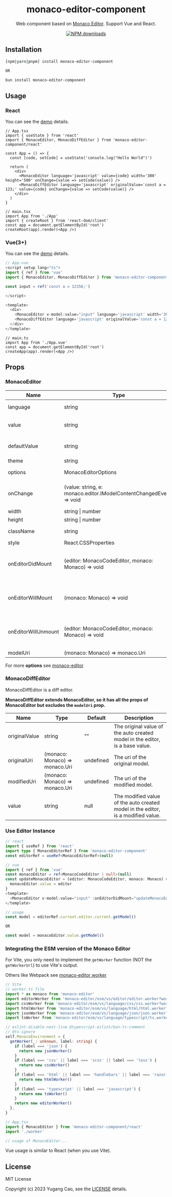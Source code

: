 <h1 align="center">monaco-editor-component</h1>

<div align="center">

Web component based on [Monaco Editor](https://github.com/Microsoft/monaco-editor). Support Vue and React.

[![NPM downloads](https://img.shields.io/npm/dm/monaco-editor-component?style=flat&label=&color=cb3837&labelColor=cb0000&logo=npm)](https://www.npmjs.com/package/monaco-editor-component)

</div>

## Installation

```bash
[npm|yarn|pnpm] install monaco-editor-component

OR

bun install monaco-editor-component
```

## Usage

### React

You can see the [demo](https://github.com/Talljack/monaco-editor-component/tree/main/demoPkg/react) details.

```tsx
// App.tsx
import { useState } from 'react'
import { MonacoEditor, MonacoDiffEditor } from 'monaco-editor-component/react'

const App = () => {
  const [code, setCode] = useState('console.log("Hello World")')

  return (
    <div>
      <MonacoEditor language='javascript' value={code} width='300' height='500' onChange={value => setCode(value)} />
      <MonacoDiffEditor language='javascript' originalValue='const a = 123;' value={code} onChange={value => setCode(value)} />
    </div>
  )
}

// main.tsx
import App from './App'
import { createRoot } from 'react-dom/client'
const app = document.getElementById('root')
createRoot(app).render(<App />)
```

### Vue(3+)

You can see the [demo](https://github.com/Talljack/monaco-editor-component/tree/main/demoPkg/vue) details.

```typescript
// App.vue
<script setup lang="ts">
import { ref } from 'vue'
import { MonacoEditor, MonacoDiffEditor } from 'monaco-editor-component/vue'

const input = ref('const a = 12356;')

</script>

<template>
  <div>
    <MonacoEditor v-model:value="input" language='javascript' width='300' height='500'  />
    <MonacoDiffEditor language='javascript' originalValue='const a = 123;' v-model:value='input' />
  </div>
</template>
```

```tsx
// main.ts
import App from './App.vue'
const app = document.getElementById('root')
createApp(app).render(<App />)
```

## Props

### MonacoEditor

| Name                | Type                                                                | Default    | Description                                                                                |
| ------------------- | ------------------------------------------------------------------- | ---------- | ------------------------------------------------------------------------------------------ |
| language            | string                                                              | javascript | The language of the editor.                                                                |
| value               | string                                                              | null       | The value of the auto created model in the editor.                                         |
| defaultValue        | string                                                              | ""         | The default value of the auto created model in the editor.                                 |
| theme               | string                                                              | vs-dark    | The theme of the editor.                                                                   |
| options             | MonacoEditorOptions                                                 | {}         | The options of the editor.                                                                 |
| onChange            | (value: string, e: monaco.editor.IModelContentChangedEvent) => void | noop       | An event emitted when the content of the current model has changed.                        |
| width               | string \| number                                                    | 100%       | The width of the editor.                                                                   |
| height              | string \| number                                                    | 100%       | The height of the editor.                                                                  |
| className           | string                                                              | ""         | The class name of the editor.                                                              |
| style               | React.CSSProperties                                                 | {}         | The style of the editor.                                                                   |
| onEditorDidMount    | (editor: MonacoCodeEditor, monaco: Monaco) => void                  | noop       | An event emitted when the editor has been mounted (similar to componentDidMount of React). |
| onEditorWillMount   | (monaco: Monaco) => void                                            | noop       | An event emitted before the editor mounted (similar to componentWillMount of React).       |
| onEditorWillUnmount | (editor: MonacoCodeEditor, monaco: Monaco) => void                  | noop       | An event emitted when the editor will unmount (similar to componentWillUnmount of React).  |
| modelUri            | (monaco: Monaco) => monaco.Uri                                      | undefined  | The uri of the model.                                                                      |

For more **options** see [monaco-editor](https://microsoft.github.io/monaco-editor/docs.html#interfaces/editor.IStandaloneEditorConstructionOptions.html)

### MonacoDiffEditor

MonacoDiffEditor is a diff editor.

**MonacoDiffEditor extends MonacoEditor, so it has all the props of MonacoEditor but excludes the `modelUri` prop.**

| Name          | Type                           | Default   | Description                                                                      |
| ------------- | ------------------------------ | --------- | -------------------------------------------------------------------------------- |
| originalValue | string                         | ""        | The original value of the auto created model in the editor, is a base value.     |
| originalUri   | (monaco: Monaco) => monaco.Uri | undefined | The uri of the original model.                                                   |
| modifiedUri   | (monaco: Monaco) => monaco.Uri | undefined | The uri of the modified model.                                                   |
| value         | string                         | null      | The modified value of the auto created model in the editor, is a modified value. |

### Use Editor Instance

```typescript
// react
import { useRef } from 'react'
import type { MonacoEditorRef } from 'monaco-editor-component'
const editorRef = useRef<MonacoEditorRef>(null)

// vue
import { ref } from 'vue'
const monacoEditor = ref<MonacoCodeEditor | null>(null)
const updateMonacoEditor = (editor: MonacoCodeEditor, monaco: Monaco) => {
  monacoEditor.value = editor
}
<template>
  <MonacoEditor v-model:value="input" :onEditorDidMount="updateMonacoEditor" />
</template>

// usage
const model = editorRef.current.editor.current.getModel()

OR

const model = monacoEditor.value.getModel()
```

### Integrating the ESM version of the Monaco Editor

For Vite, you only need to implement the `getWorker` function (NOT the `getWorkerUrl`) to use Vite's output.

Others like Webpack see [monaco-editor worker](https://github.com/microsoft/monaco-editor/blob/main/docs/integrate-esm.md)

```typescript
// Vite
// worker.ts file
import * as monaco from 'monaco-editor'
import editorWorker from 'monaco-editor/esm/vs/editor/editor.worker?worker'
import cssWorker from 'monaco-editor/esm/vs/language/css/css.worker?worker'
import htmlWorker from 'monaco-editor/esm/vs/language/html/html.worker?worker'
import jsonWorker from 'monaco-editor/esm/vs/language/json/json.worker?worker'
import tsWorker from 'monaco-editor/esm/vs/language/typescript/ts.worker?worker'

// eslint-disable-next-line @typescript-eslint/ban-ts-comment
// @ts-ignore
self.MonacoEnvironment = {
  getWorker(_: unknown, label: string) {
    if (label === 'json') {
      return new jsonWorker()
    }
    if (label === 'css' || label === 'scss' || label === 'less') {
      return new cssWorker()
    }
    if (label === 'html' || label === 'handlebars' || label === 'razor') {
      return new htmlWorker()
    }
    if (label === 'typescript' || label === 'javascript') {
      return new tsWorker()
    }
    return new editorWorker()
  },
}

// App.tsx
import { MonacoEditor } from 'monaco-editor-component/react'
import './worker'

// usage of MonacoEditor...
```

Vue usage is similar to React (when you use Vite).

## License

MIT License

Copyright (c) 2023 Yugang Cao, see the [LICENSE](LICENSE) details.
